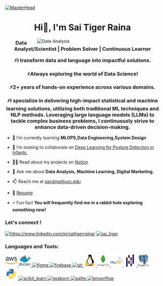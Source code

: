 [![MasterHead](https://64.media.tumblr.com/e208a7585ff89d79afbd355ad9351991/3f44fb481ccdf2ae-00/s1280x1920/5cf6aaf74177d6f3615b0a814e4acaf99e259d77.gifv)](https://saitiger.github.io)
<h1 align="center">Hi👋, I'm Sai Tiger Raina</h1>
<img align="right" alt="Data Analysis" width="400" src="https://i.pinimg.com/originals/fc/71/63/fc71635c7f1b09ed30413f59bb749582.gif">
<h3 align="center">

**Data Analyst/Scientist | Problem Solver | Continuous Learner**

⚡I transform data and language into impactful solutions.

⚡Always exploring the world of Data Science! 

⚡2+ years of hands-on experience across various domains. 

⚡I specialize in delivering high-impact statistical and machine learning solutions, utilizing both traditional ML techniques and NLP methods. 
  Leveraging large language models (LLMs) to tackle complex business problems, I continuously strive to enhance data-driven decision-making.

</h3>

- 🌱 I’m currently learning **MLOPS,Data Engineering,System Design**

- 👯 I’m looking to collaborate on [Deep Learning for Posture Detection in Infants.](https://github.com/saitiger/Tummy-Time)

- 👨‍💻 Read about my projects on [Notion]([https://portfolio-sai-raina.notion.site/](https://portfolio-sai-raina.notion.site/Sai-Tiger-Raina-f535ea61f0014e71a9b89998b02d4837?pvs=4))

- 💬 Ask me about **Data Analysis, Machine Learning, Digital Marketing.**

- 📫 Reach me at sairaina@usc.edu

- 📄 [Resume](https://drive.google.com/file/d/1POK24MV_7EotAqpOps5iFiBMFgxnogG8/view?usp=sharing)

- ⚡ Fun fact **You will frequently find me in a rabbit hole exploring something new!**

<h3 align="left">Let's connect !</h3>
<p align="left">
<a href="https://linkedin.com/in/https://www.linkedin.com/in/saitigerraina/" target="blank"><img align="center" src="https://raw.githubusercontent.com/rahuldkjain/github-profile-readme-generator/master/src/images/icons/Social/linked-in-alt.svg" alt="https://www.linkedin.com/in/saitigerraina/" height="30" width="40" /></a>
<a href="https://www.leetcode.com/sai_tiger" target="blank"><img align="center" src="https://raw.githubusercontent.com/rahuldkjain/github-profile-readme-generator/master/src/images/icons/Social/leet-code.svg" alt="sai_tiger" height="30" width="40" /></a>
</p>

<h3 align="left">Languages and Tools:</h3>
<p align="left"> <a href="https://aws.amazon.com" target="_blank" rel="noreferrer"> <img src="https://raw.githubusercontent.com/devicons/devicon/master/icons/amazonwebservices/amazonwebservices-original-wordmark.svg" alt="aws" width="40" height="40"/> </a> <a href="https://www.docker.com/" target="_blank" rel="noreferrer"> <img src="https://raw.githubusercontent.com/devicons/devicon/master/icons/docker/docker-original-wordmark.svg" alt="docker" width="40" height="40"/> </a> <a href="https://www.figma.com/" target="_blank" rel="noreferrer"> <img src="https://www.vectorlogo.zone/logos/figma/figma-icon.svg" alt="figma" width="40" height="40"/> </a> <a href="https://firebase.google.com/" target="_blank" rel="noreferrer"> <img src="https://www.vectorlogo.zone/logos/firebase/firebase-icon.svg" alt="firebase" width="40" height="40"/> </a> <a href="https://git-scm.com/" target="_blank" rel="noreferrer"> <img src="https://www.vectorlogo.zone/logos/git-scm/git-scm-icon.svg" alt="git" width="40" height="40"/> </a> <a href="https://www.linux.org/" target="_blank" rel="noreferrer"> <img src="https://raw.githubusercontent.com/devicons/devicon/master/icons/linux/linux-original.svg" alt="linux" width="40" height="40"/> </a> <a href="https://www.mongodb.com/" target="_blank" rel="noreferrer"> <img src="https://raw.githubusercontent.com/devicons/devicon/master/icons/mongodb/mongodb-original-wordmark.svg" alt="mongodb" width="40" height="40"/> </a> <a href="https://www.mysql.com/" target="_blank" rel="noreferrer"> <img src="https://raw.githubusercontent.com/devicons/devicon/master/icons/mysql/mysql-original-wordmark.svg" alt="mysql" width="40" height="40"/> </a> <a href="https://pandas.pydata.org/" target="_blank" rel="noreferrer"> <img src="https://raw.githubusercontent.com/devicons/devicon/2ae2a900d2f041da66e950e4d48052658d850630/icons/pandas/pandas-original.svg" alt="pandas" width="40" height="40"/> </a> <a href="https://www.postgresql.org" target="_blank" rel="noreferrer"> <img src="https://raw.githubusercontent.com/devicons/devicon/master/icons/postgresql/postgresql-original-wordmark.svg" alt="postgresql" width="40" height="40"/> </a> <a href="https://www.python.org" target="_blank" rel="noreferrer"> <img src="https://raw.githubusercontent.com/devicons/devicon/master/icons/python/python-original.svg" alt="python" width="40" height="40"/> </a> <a href="https://scikit-learn.org/" target="_blank" rel="noreferrer"> <img src="https://upload.wikimedia.org/wikipedia/commons/0/05/Scikit_learn_logo_small.svg" alt="scikit_learn" width="40" height="40"/> </a> <a href="https://seaborn.pydata.org/" target="_blank" rel="noreferrer"> <img src="https://seaborn.pydata.org/_images/logo-mark-lightbg.svg" alt="seaborn" width="40" height="40"/> </a> <a href="https://www.sqlite.org/" target="_blank" rel="noreferrer"> <img src="https://www.vectorlogo.zone/logos/sqlite/sqlite-icon.svg" alt="sqlite" width="40" height="40"/> </a> <a href="https://www.tensorflow.org" target="_blank" rel="noreferrer"> <img src="https://www.vectorlogo.zone/logos/tensorflow/tensorflow-icon.svg" alt="tensorflow" width="40" height="40"/> </a> </p>
